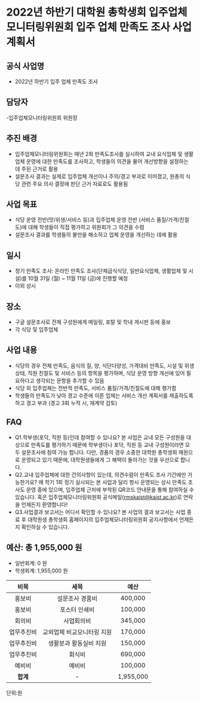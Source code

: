 2022년 하반기 대학원 총학생회 입주업체모니터링위원회 입주 업체 만족도 조사 사업계획서
===

## 공식 사업명
- 2022년 하반기 입주 업체 만족도 조사

## 담당자
-입주업체모니터링위원회 위원장 

## 추진 배경
- 입주업체모니터링위원회는 매년 2회 만족도조사를 실시하여 교내 요식업체 및 생활업체 운영에 대한 만족도를 조사하고, 학생들의 의견을 물어 개선방향을 설정하는 데 주된 근거로 활용
- 설문조사 결과는 실제로 입주업체 개선이나 주의/경고 부과로 이어졌고, 원총의 식당 관련 주요 의사 결정에 판단 근거 자료로도 활용됨

## 사업 목표
- 식당 운영 전반(맛/위생/서비스 등)과 입주업체 운영 전반 (서비스 품질/가격/친절도)에 대해 학생들이 직접 평가하고 위원회가 그 의견을 수렴
- 설문조사 결과를 학생들의 불만을 해소하고 업체 운영을 개선하는 데에 활용

## 일시
- 정기 만족도 조사: 온라인 만족도 조사(단체급식식당, 일반요식업체, 생활업체 및 시설)를 10월 31일 (월) ~ 11월 11일 (금)에 진행할 예정
- 이외 상시

## 장소
- 구글 설문조사로 전체 구성원에게 메일링, 포탈 및 학내 게시판 등에 홍보
- 각 식당 및 입주업체

## 사업 내용
- 식당의 경우 전체 만족도, 음식의 질, 양, 식단다양성, 가격대비 만족도, 시설 및 위생상태, 직원 친절도 및 서비스 등의 항목을 평가하며, 식당 운영 방향 개선에 있어 필요하다고 생각되는 문항을 추가할 수 있음
- 식당 외 입주업체는 전반적 만족도, 서비스 품질/가격/친절도에 대해 평가함
- 학생들의 만족도가 낮아 경고 수준에 이른 업체는 서비스 개선 계획서를 제출하도록 하고 경고 부과 (경고 3회 누적 시, 재계약 검토)

## FAQ
 - Q1.학부생(포닥, 직원 등)인데 참여할 수 있나요?
본 사업은 교내 모든 구성원을 대상으로 만족도를 평가하기 때문에 학부생이나 포닥, 직원 등 교내 구성원이라면 모두 설문조사에 참여 가능 합니다. 다만, 경품의 경우 소중한 대학원 총학생회 재원으로 운영되고 있기 때문에, 대학원생들에게 그 혜택이 돌아가는 것을 우선으로 합니다.
 - Q2.교내 입주업체에 대한 건의사항이 있는데, 의견수렴이 만족도 조사 기간에만 가능한가요?
매 학기 1회 정기 실시되는 본 사업과 달리 항시 운영되는 상시 만족도 조사도 운영 중에 있으며, 입주업체 근처에 부착된 QR코드 안내문을 통해 참여하실 수 있습니다. 혹은 입주업체모니터링위원회 공식메일(rmskaist@kaist.ac.kr)로 연락을 언제든지 환영합니다!
 - Q3.사업결과 보고서는 어디서 확인할 수 있나요?
본 사업의 결과 보고서는 사업 종료 후 대학원생 총학생회 홈페이지의 입주업체모니터링위원회 공지사항에서 언제든지 확인하실 수 있습니다.
 
## 예산: 총 1,955,000 원 
- 일반회계: 0 원
- 학생회계: 1,955,000 원 

|  **비목** |   **세목**   | **예산** |
|:----------:|:------------:|:--------:|
|홍보비|설문조사 경품비|400,000|
|홍보비|포스터 인쇄비|100,000|
|회의비|사업회의비|345,000|
|업무추진비|교외업체 비교모니터링 지원|170,000|
|업무추진비|생활분과 활동실비 지원|150,000|
|업무추진비|회식비|690,000|
|예비비|예비비|100,000|
|   **합계**  |      -       |1,955,000|

단위:원